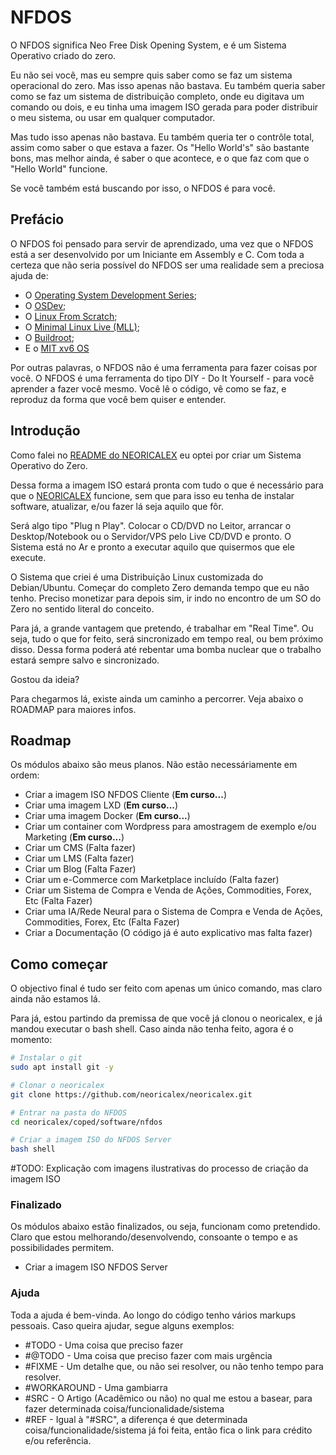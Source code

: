 # NFDOS
O NFDOS significa Neo Free Disk Opening System, e é um Sistema Operativo criado do zero.

Eu não sei você, mas eu sempre quis saber como se faz um sistema operacional do zero. Mas isso apenas não bastava. Eu também queria saber como se faz um sistema de distribuição completo, onde eu digitava um comando ou dois, e eu tinha uma imagem ISO gerada para poder distribuir o meu sistema, ou usar em qualquer computador.

Mas tudo isso apenas não bastava. Eu também queria ter o contrôle total, assim como saber o que estava a fazer. Os "Hello World's" são bastante bons, mas melhor ainda, é saber o que acontece, e o que faz com que o "Hello World" funcione.

Se você também está buscando por isso, o NFDOS é para você.

## Prefácio
O NFDOS foi pensado para servir de aprendizado, uma vez que o NFDOS está a ser desenvolvido por um Iniciante em Assembly e C. Com toda a certeza que não seria possível do NFDOS ser uma realidade sem a preciosa ajuda de:

* O [Operating System Development Series](http://www.brokenthorn.com/Resources/);
* O [OSDev](https://wiki.osdev.org/Main_Page);
* O [Linux From Scratch](http://www.linuxfromscratch.org/);
* O [Minimal Linux Live (MLL)](https://github.com/ivandavidov/minimal);
* O [Buildroot](https://buildroot.org/);
* E o [MIT xv6 OS](https://pdos.csail.mit.edu/6.828/2019/)

Por outras palavras, o NFDOS não é uma ferramenta para fazer coisas por você. O NFDOS é uma ferramenta do tipo DIY - Do It Yourself - para você aprender a fazer você mesmo. Você lê o código, vê como se faz, e reproduz da forma que você bem quiser e entender.

## Introdução
Como falei no [README do NEORICALEX](https://github.com/neoricalex/neoricalex/blob/master/README.md) eu optei por criar um Sistema Operativo do Zero. 

Dessa forma a imagem ISO estará pronta com tudo o que é necessário para que o [NEORICALEX](https://neoricalex.com.br) funcione, sem que para isso eu tenha de instalar software, atualizar, e/ou fazer lá seja aquilo que fôr. 

Será algo tipo "Plug n Play". Colocar o CD/DVD no Leitor, arrancar o Desktop/Notebook ou o Servidor/VPS pelo Live CD/DVD e pronto. O Sistema está no Ar e pronto a executar aquilo que quisermos que ele execute.

O Sistema que criei é uma Distribuição Linux customizada do Debian/Ubuntu. Começar do completo Zero demanda tempo que eu não tenho. Preciso monetizar para depois sim, ir indo no encontro de um SO do Zero no sentido literal do conceito.

Para já, a grande vantagem que pretendo, é trabalhar em "Real Time". Ou seja, tudo o que for feito, será sincronizado em tempo real, ou bem próximo disso. Dessa forma poderá até rebentar uma bomba nuclear que o trabalho estará sempre salvo e sincronizado.

Gostou da ideia?

Para chegarmos lá, existe ainda um caminho a percorrer. Veja abaixo o ROADMAP para maiores infos.

## Roadmap

Os módulos abaixo são meus planos. Não estão necessáriamente em ordem:

* Criar a imagem ISO NFDOS Cliente (**Em curso...**)
* Criar uma imagem LXD (**Em curso...**)
* Criar uma imagem Docker (**Em curso...**)
* Criar um container com Wordpress para amostragem de exemplo e/ou Marketing (**Em curso...**)
* Criar um CMS (Falta fazer)
* Criar um LMS (Falta fazer)
* Criar um Blog (Falta Fazer)
* Criar um e-Commerce com Marketplace incluído (Falta fazer)
* Criar um Sistema de Compra e Venda de Ações, Commodities, Forex, Etc (Falta Fazer)
* Criar uma IA/Rede Neural para o Sistema de Compra e Venda de Ações, Commodities, Forex, Etc (Falta Fazer)
* Criar a Documentação (O código já é auto explicativo mas falta fazer)

## Como começar

O objectivo final é tudo ser feito com apenas um único comando, mas claro ainda não estamos lá.

Para já, estou partindo da premissa de que você já clonou o neoricalex, e já mandou executar o bash shell. Caso ainda não tenha feito, agora é o momento:
```bash
# Instalar o git
sudo apt install git -y

# Clonar o neoricalex
git clone https://github.com/neoricalex/neoricalex.git

# Entrar na pasta do NFDOS
cd neoricalex/coped/software/nfdos

# Criar a imagem ISO do NFDOS Server
bash shell
```

#TODO: Explicação com imagens ilustrativas do processo de criação da imagem ISO

### Finalizado

Os módulos abaixo estão finalizados, ou seja, funcionam como pretendido. Claro que estou melhorando/desenvolvendo, consoante o tempo e as possibilidades permitem.

* Criar a imagem ISO NFDOS Server

### Ajuda

Toda a ajuda é bem-vinda. Ao longo do código tenho vários markups pessoais. Caso queira ajudar, segue alguns exemplos:

* #TODO - Uma coisa que preciso fazer
* #@TODO - Uma coisa que preciso fazer com mais urgência
* #FIXME - Um detalhe que, ou não sei resolver, ou não tenho tempo para resolver.
* #WORKAROUND - Uma gambiarra
* #SRC - O Artigo (Acadêmico ou não) no qual me estou a basear, para fazer determinada coisa/funcionalidade/sistema 
* #REF - Igual à "#SRC", a diferença é que determinada coisa/funcionalidade/sistema já foi feita, então fica o link para crédito e/ou referência.
